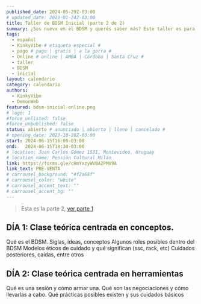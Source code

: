 ```yaml
---
published_date: 2024-05-29Z-03:00
# updated_date: 2023-01-24Z-03:00
title: Taller de BDSM Inicial (parte 2 de 2)
summary: ¿Sos nuevx en el BDSM y querés saber más? Este taller es para vos <3. Vamos a aprender sobre, kinks, prácticas, cómo armar una escena, qué cuidados tengo que tener y más cosas para que inicies tu exploración pervertida
tags:
  - español
  - KinkyVibe # etiqueta especial #
  - pago # pago | gratis | a la gorra #
  - Online # online | AMBA | Córdoba | Santa Cruz #
  - taller
  - BDSM
  - inicial
layout: calendario
category: calendario
authors:
  - KinkyVibe
  - DemonWeb
featured: bdsm-inicial-online.png
# logo: 1
#force_unlisted: false
#force_unpublished: false
status: abierto # anunciado | abierto | lleno | cancelado #
# opening_date: 2023-10-20Z-03:00
start: 2024-06-15T16:00-03:00
end:   2024-06-15T18:30-03:00
# location: Juan Carlos Gómez 1531, Montevideo, Uruguay
# location_name: Pensión Cultural Milán
link: https://forms.gle/cHmYxzyWVBAZPMV9A
link_text: PRE-VENTA
# carrousel_background: "#f2a68f"
# carrousel_color: "white"
# carrousel_accent_text: ""
# carrousel_accent_bg: ""
---
```

> Esta es la parte 2, [ver parte 1](/calendario/taller-bdsm-inicial-2024-06)

## DÍA 1: Clase teórica centrada en conceptos.
Qué es el BDSM. Siglas, ideas, conceptos
Algunos roles posibles dentro del BDSM
Modelos éticos de cuidado y qué significan (ssc, rack, etc)
Cuidados posteriores, caídas, entre otros
## DÍA 2: Clase teórica centrada en herramientas
Qué es una sesión y cómo armar una.
Qué son las negociaciones y cómo llevarlas a cabo.
Qué prácticas posibles existen y sus cuidados básicos